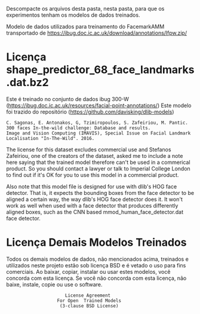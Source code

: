 Descompacte os arquivos desta pasta, nesta pasta, para que os experimentos tenham os modelos de dados treinados.

Modelo de dados utilizados para treinamento do FacemarkAMM transportado de
https://ibug.doc.ic.ac.uk/download/annotations/lfpw.zip/


# Licença shape_predictor_68_face_landmarks.dat.bz2
 
Este é treinado no conjunto de dados ibug 300-W (https://ibug.doc.ic.ac.uk/resources/facial-point-annotations/)
Este modelo foi trazido do repositório (https://github.com/davisking/dlib-models)
  
    C. Sagonas, E. Antonakos, G, Tzimiropoulos, S. Zafeiriou, M. Pantic. 
    300 faces In-the-wild challenge: Database and results. 
    Image and Vision Computing (IMAVIS), Special Issue on Facial Landmark Localisation "In-The-Wild". 2016.
   
The license for this dataset excludes commercial use and Stefanos Zafeiriou,
one of the creators of the dataset, asked me to include a note here saying
that the trained model therefore can't be used in a commerical product.  So
you should contact a lawyer or talk to Imperial College London to find out
if it's OK for you to use this model in a commercial product.  
 
Also note that this model file is designed for use with dlib's HOG face detector.  That is, it expects the bounding
boxes from the face detector to be aligned a certain way, the way dlib's HOG face detector does it.  It won't work
as well when used with a face detector that produces differently aligned boxes, such as the CNN based mmod_human_face_detector.dat face detector.


# Licença Demais Modelos Treinados

Todos os demais modelos de dados, não mencionados acima, treinados e utilizados neste projeto estão sob licença BSD e é vetado o uso para fins comerciais.
Ao baixar, copiar, instalar ou usar estes modelos, você concorda com esta licença.
Se você não concorda com esta licença, não baixe, instale, copie ou use o software.


                          License Agreement
                       For Open  Trained Models
                        (3-clause BSD License)